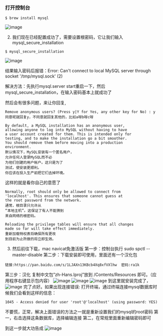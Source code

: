 ### 打开控制台

```
$ brew install mysql
```

![image](https://user-images.githubusercontent.com/29434858/77275756-0d595600-6cf4-11ea-8e1e-00abb7567c04.png)

2. 我们现在已经配置成功了，需要设置根密码，它让我们输入mysql_secure_installation

```
$ mysql_secure_installation
```

![image](https://user-images.githubusercontent.com/29434858/77275763-14806400-6cf4-11ea-9506-72741e2dbb0b.png)


结果输入密码后报错：Error: Can't connect to local MySQL server through socket '/tmp/mysql.sock' (2)

解决方法：先执行mysql.server start重启一下，然后mysql_secure_installation，在输入密码基本上就成功了

然后会有很多问题，来让你回复, 
```
Remove anonymous users? (Press y|Y for Yes, any other key for No) : y
同意呢就回复y，不同意就回复其他的，比如a呀b呀c呀
```

```
By default, a MySQL installation has an anonymous user,
allowing anyone to log into MySQL without having to have
a user account created for them. This is intended only for
testing, and to make the installation go a bit smoother.
You should remove them before moving into a production
environment.
默认情况下，MySQL安装有一个匿名用户，
允许任何人登录MySQL而不必
为他们创建的用户帐户。这只是为了
测试，使安装更顺利。
你应该在投入生产前把它们去掉环境。
```
这样的就是看你自己的意愿了
```
Normally, root should only be allowed to connect from
'localhost'. This ensures that someone cannot guess at
the root password from the network.
通常，根目录只允许从
“本地主机”。这保证了有人不能猜到
来自网络的根密码。
```

```
Reloading the privilege tables will ensure that all changes
made so far will take effect immediately.
重新加载特权表将确保所有更改
到目前为止所做的将立即生效。
```

3. 然后前往下载，mac navicat免激活版
第一步：控制台执行
sudo spctl --master-disable
第二步：下载安装即可使用，里面还有一个汉化包

```
链接:https://pan.baidu.com/s/1LJAXn13KBcb4Xq8xfVXlhw  密码:ra1k
```
第三步：汉化
复制中文包”zh-Hans.lproj”放到 /Contents/Resources 即可。（应用程序右键显示包内容）
![image](https://user-images.githubusercontent.com/29434858/77275001-2cef7f00-6cf2-11ea-8b59-2cb9f84502ec.png)
![image](https://user-images.githubusercontent.com/29434858/77275088-60320e00-6cf2-11ea-9d08-34ca96d271fb.png)
![image](https://user-images.githubusercontent.com/29434858/77275120-7b9d1900-6cf2-11ea-8a78-1e728c307fc0.png)
到这里就安装完成了，
![image](https://user-images.githubusercontent.com/29434858/77275216-bb640080-6cf2-11ea-9342-625dfcb018a4.png)
 完了点好。如果出现连接错误:
打开终端，通过终端连接mysql数据库时候我们会看到这样的信息：

```
1045 - Access denied for user 'root'@'localhost' (using password: YES)
```
不要慌，正常，解决上面错误的方法之一就是重新设置我们的mysql的root密码
第一，右击选择这条数据库，选择编辑连接
第二，在常规里面重新编辑密码即可

到这一步就大功告成
![image](https://user-images.githubusercontent.com/29434858/77275684-e6028900-6cf3-11ea-9d7b-0c9360af3979.png)